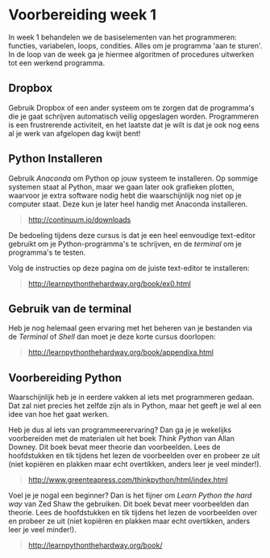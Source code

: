 # Voorbereiding week 1

In week 1 behandelen we de basiselementen van het programmeren: functies, variabelen, loops, condities. Alles om je programma 'aan te sturen'. In de loop van de week ga je hiermee algoritmen of procedures uitwerken tot een werkend programma.

## Dropbox

Gebruik Dropbox of een ander systeem om te zorgen dat de programma's die je gaat schrijven automatisch veilig opgeslagen worden. Programmeren is een frustrerende activiteit, en het laatste dat je wilt is dat je ook nog eens al je werk van afgelopen dag kwijt bent!

## Python Installeren

Gebruik *Anaconda* om Python op jouw systeem te installeren. Op sommige systemen staat al Python, maar we gaan later ook grafieken plotten, waarvoor je extra software nodig hebt die waarschijnlijk nog niet op je computer staat. Deze kun je later heel handig met Anaconda installeren.

> <http://continuum.io/downloads>

De bedoeling tijdens deze cursus is dat je een heel eenvoudige text-editor gebruikt om je Python-programma's te schrijven, en de *terminal* om je programma's te testen. 

Volg de instructies op deze pagina om de juiste text-editor te installeren:

> <http://learnpythonthehardway.org/book/ex0.html>

## Gebruik van de terminal

Heb je nog helemaal geen ervaring met het beheren van je bestanden via de *Terminal* of *Shell* dan moet je deze korte cursus doorlopen:

> <http://learnpythonthehardway.org/book/appendixa.html>

## Voorbereiding Python

Waarschijnlijk heb je in eerdere vakken al iets met programmeren gedaan. Dat zal niet precies het zelfde zijn als in Python, maar het geeft je wel al een idee van hoe het gaat werken.

Heb je dus al iets van programmeerervaring? Dan ga je je wekelijks voorbereiden met de materialen uit het boek *Think Python* van Allan Downey. Dit boek bevat meer theorie dan voorbeelden. Lees de hoofdstukken en tik tijdens het lezen de voorbeelden over en probeer ze uit (niet kopiëren en plakken maar echt overtikken, anders leer je veel minder!).

> <http://www.greenteapress.com/thinkpython/html/index.html>

Voel je je nogal een beginner? Dan is het fijner om *Learn Python the hard way* van Zed Shaw the gebruiken. Dit boek bevat meer voorbeelden dan theorie. Lees de hoofdstukken en tik tijdens het lezen de voorbeelden over en probeer ze uit (niet kopiëren en plakken maar echt overtikken, anders leer je veel minder!).

> <http://learnpythonthehardway.org/book/>
